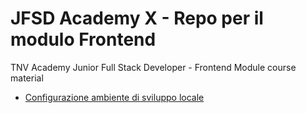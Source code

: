 # JFSD Academy X - Repo per il modulo Frontend

TNV Academy Junior Full Stack Developer - Frontend Module course material 

- [Configurazione ambiente di sviluppo locale](https://github.com/michelefenu/tnv-academy-X/blob/main/configurazione-dev-env.md)
